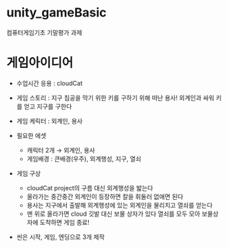 # unity_gameBasic
컴퓨터게임기초 기말평가 과제

# 게임아이디어

- 수업시간 응용 : cloudCat
- 게임 스토리 : 지구 침공을 막기 위한 키를 구하기 위해 떠난 용사! 외계인과 싸워 키를 얻고 지구를 구한다
- 게임 케릭터 :  외계인, 용사
- 필요한 에셋
    - 캐릭터 2개 → 외계인, 용사
    - 게임배경 : 큰배경(우주), 외계행성, 지구, 열쇠
- 게임 구상
  - cloudCat project의 구름 대신 외계행성을 밟는다
  - 올라가는 중간중간 외계인이 등장하면 칼을 휘둘러 없애면 된다
  - 용사는 지구에서 출발해 외계행성에 있는 외계인을 물리치고 열쇠를 얻는다
  - 맨 위로 올라가면 cloud 깃발 대신 보물 상자가 있다 열쇠를 모두 모아 보물상자에 도착하면 게임 종료!

- 씬은 시작, 게임, 엔딩으로 3개 제작
